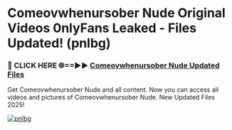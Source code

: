 # Comeovwhenursober Nude Original Videos 0nlyFans Leaked - Files Updated! (pnlbg)

<h3>🔴 CLICK HERE 🌐==►► <a href="https://tinyurl.com/52m3yx9h" rel="nofollow">Comeovwhenursober Nude Updated Files</a></h3>

Get Comeovwhenursober Nude and all content. Now you can access all videos and pictures of Comeovwhenursober Nude. New Updated Files 2025!

[![pnlbg](https://i.imgur.com/TnHtlc8.gif)](https://tinyurl.com/52m3yx9h)
